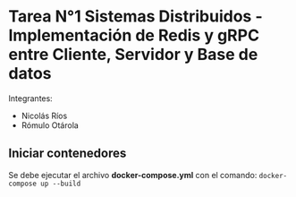 # Tarea N°1 Sistemas Distribuidos - Implementación de Redis y gRPC entre Cliente, Servidor y Base de datos 
Integrantes:
  - Nicolás Ríos
  - Rómulo Otárola
## Iniciar contenedores
Se debe ejecutar el archivo **docker-compose.yml** con el comando:
```docker-compose up --build```
